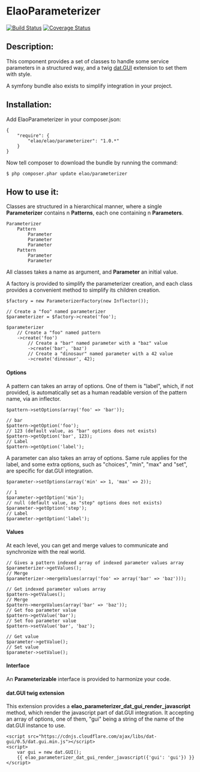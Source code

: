 ElaoParameterizer
=================

[![Build Status](https://travis-ci.org/Elao/ElaoParameterizer.svg?branch=master)](https://travis-ci.org/Elao/ElaoParameterizer)
[![Coverage Status](https://coveralls.io/repos/Elao/ElaoParameterizer/badge.png)](https://coveralls.io/r/Elao/ElaoParameterizer)

Description:
------------

This component provides a set of classes to handle some service parameters in a structured way, and a twig [dat.GUI](http://workshop.chromeexperiments.com/examples/gui/#1--Basic-Usage) extension to set them with style.

A symfony bundle also exists to simplify integration in your project.

Installation:
-------------

Add ElaoParameterizer in your composer.json:

```
{
    "require": {
        "elao/elao/parameterizer": "1.0.*"
    }
}
```

Now tell composer to download the bundle by running the command:

```
$ php composer.phar update elao/parameterizer
```

How to use it:
--------------

Classes are structured in a hierarchical manner, where a single **Parameterizer** contains n **Patterns**, each one containing n **Parameters**.

	Parameterizer
		Pattern
			Parameter
			Parameter
			Parameter
		Pattern
			Parameter
			Parameter

All classes takes a name as argument, and **Parameter** an initial value.

A factory is provided to simplify the parameterizer creation, and each class provides a convenient method to simplify its children creation.

```
$factory = new ParameterizerFactory(new Inflector());

// Create a "foo" named parameterizer
$parameterizer = $factory->create('foo');

$parameterizer
	// Create a "foo" named pattern
	->create('foo')
		// Create a "bar" named parameter with a "baz" value
 		->create('bar', 'baz')
		// Create a "dinosaur" named parameter with a 42 value
 		->create('dinosaur', 42);
```

#### Options

A pattern can takes an array of options.
One of them is "label", which, if not provided, is automatically set as a human readable version of the pattern name, via an inflector.

```
$pattern->setOptions(array('foo' => 'bar'));

// bar
$pattern->getOption('foo');
// 123 (default value, as "bar" options does not exists)
$pattern->getOption('bar', 123);
// Label
$pattern->getOption('label');
```

A parameter can also takes an array of options.
Same rule applies for the label, and some extra options, such as "choices", "min", "max" and "set", are specific for dat.GUI integration.

```
$parameter->setOptions(array('min' => 1, 'max' => 2));

// 1
$parameter->getOption('min');
// null (default value, as "step" options does not exists)
$parameter->getOption('step');
// Label
$parameter->getOption('label');
```

#### Values

At each level, you can get and merge values to communicate and synchronize with the real world.

```
// Gives a pattern indexed array of indexed parameter values array
$parameterizer->getValues();
// Merge
$parameterizer->mergeValues(array('foo' => array('bar' => 'baz')));

// Get indexed parameter values array
$pattern->getValues();
// Merge
$pattern->mergeValues(array('bar' => 'baz'));
// Get foo parameter value
$pattern->getValue('bar');
// Set foo parameter value
$pattern->setValue('bar', 'baz');

// Get value
$parameter->getValue();
// Set value
$parameter->setValue();
```

#### Interface

An **Parameterizable** interface is provided to harmonize your code.

#### dat.GUI twig extension

This extension provides a **elao_parameterizer_dat_gui_render_javascript** method, which render the javascript part of dat.GUI integration. It accepting an array of options, one of them, "gui" being a string of the name of the dat.GUI instance to use.

```
<script src="https://cdnjs.cloudflare.com/ajax/libs/dat-gui/0.5/dat.gui.min.js"></script>
<script>
    var gui = new dat.GUI();
    {{ elao_parameterizer_dat_gui_render_javascript({'gui': 'gui'}) }}
</script>
```
